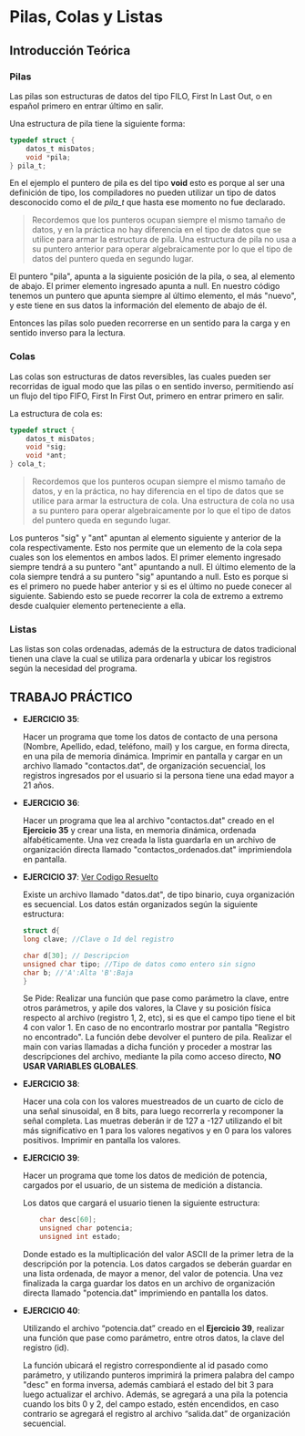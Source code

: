 # Pilas, Colas y Listas

## Introducción Teórica
### Pilas

Las pilas son estructuras de datos del tipo FILO, First In Last Out, o en español primero en entrar último en salir.

Una estructura de pila tiene la siguiente forma:

```c
typedef struct {
    datos_t misDatos;
    void *pila;
} pila_t;
```

En el ejemplo el puntero de pila es del tipo __void__ esto es porque al ser una definición de tipo, los compiladores no pueden utilizar un tipo de datos desconocido como el de *pila_t* que hasta ese momento no fue declarado.

> Recordemos que los punteros ocupan siempre el mismo tamaño de datos, y en la práctica no hay diferencia en el tipo de datos que se utilice para armar la estructura de pila. Una estructura de pila no usa a su puntero anterior para operar algebraicamente por lo que el tipo de datos del puntero queda en segundo lugar. 

El puntero "pila", apunta a la siguiente posición de la pila, o sea, al elemento de abajo. El primer elemento ingresado apunta a null.
En nuestro código tenemos un puntero que apunta siempre al último elemento, el más "nuevo", y este tiene en sus datos la información del elemento de abajo de él.

Entonces las pilas solo pueden recorrerse en un sentido para la carga y en sentido inverso para la lectura.

### Colas

Las colas son estructuras de datos reversibles, las cuales pueden ser recorridas de igual modo que las pilas o en sentido inverso, permitiendo así un flujo del tipo FIFO, First In First Out, primero en entrar primero en salir.

La estructura de cola es:

```c
typedef struct {
    datos_t misDatos;
    void *sig;
    void *ant;
} cola_t;
```
> Recordemos que los punteros ocupan siempre el mismo tamaño de datos, y en la práctica, no hay diferencia en el tipo de datos que se utilice para armar la estructura de cola. Una estructura de cola no usa a su puntero para operar algebraicamente por lo que el tipo de datos del puntero queda en segundo lugar. 

Los punteros "sig" y "ant" apuntan al elemento siguiente y anterior de la cola respectivamente. Esto nos permite que un elemento de la cola sepa cuales son los elementos en ambos lados. El primer elemento ingresado siempre tendrá a su puntero "ant" apuntando a null. El último elemento de la cola siempre tendrá a su puntero "sig" apuntando a null. Esto es porque si es el primero no puede haber anterior y si es el último no puede conecer al siguiente. 
Sabiendo esto se puede recorrer la cola de extremo a extremo desde cualquier elemento perteneciente a ella.

### Listas

Las listas son colas ordenadas, además de la estructura de datos tradicional tienen una clave la cual se utiliza para ordenarla y ubicar los registros según la necesidad del programa. 

## TRABAJO PRÁCTICO

- __EJERCICIO 35__: 

    Hacer un programa que tome los datos de contacto de una persona (Nombre, Apellido, edad, teléfono, mail) y los cargue, en forma directa, en una pila de memoria dinámica. Imprimir en pantalla y cargar en un archivo llamado "contactos.dat", de organización secuencial, los registros ingresados por el usuario si la persona tiene una edad mayor a 21 años.

- __EJERCICIO 36__:

    Hacer un programa que lea al archivo "contactos.dat" creado en el __Ejercicio 35__ y crear una lista, en memoria dinámica, ordenada alfabéticamente. Una vez creada la lista guardarla en un archivo de organización directa llamado "contactos_ordenados.dat" imprimiendola en pantalla.

- __EJERCICIO 37__: [Ver Codigo Resuelto]([https://github.com/DamRCorba/Informatica2/tree/master/Clase13/Ejemplo/Ejercicio37.c])

    Existe un archivo llamado "datos.dat", de tipo binario, cuya organización es secuencial. Los datos están organizados según la siguiente estructura:   
                                                                                 
    ```c
    struct d{                                                                                            
    long clave; //Clave o Id del registro
    
    char d[30]; // Descripcion                                                                                          
    unsigned char tipo; //Tipo de datos como entero sin signo                                                                                                                                            
    char b; //'A':Alta 'B':Baja                                                                                                                                                                          
    }
    ```
                            
    Se Pide:
    Realizar una funciún que pase como parámetro la clave, entre otros parámetros, y apile dos valores, la Clave y su posición física respecto 
    al archivo (registro 1, 2, etc), si es que el campo tipo tiene el bit 4 con valor 1. En caso de no encontrarlo mostrar por pantalla "Registro no encontrado".
    La función debe devolver el puntero de pila.
    Realizar el main con varias llamadas a dicha función y proceder a mostrar las descripciones del archivo, mediante la pila como acceso directo, __NO USAR VARIABLES GLOBALES__.             
- __EJERCICIO 38__:

    Hacer una cola con los valores muestreados de un cuarto de ciclo de una señal sinusoidal, en 8 bits, para luego recorrerla y recomponer la señal completa. Las muetras deberán ir de 127 a -127 utilizando el bit más significativo en 1 para los valores negativos y en 0 para los valores positivos. Imprimir en pantalla los valores.
- __EJERCICIO 39__:

    Hacer un programa que tome los datos de medición de potencia, cargados por el usuario, de un sistema de medición a distancia.

    Los datos que cargará el usuario tienen la siguiente estructura:
    ```c
        char desc[60];
        unsigned char potencia;
        unsigned int estado;
    ```
    Donde estado es la multiplicación del valor ASCII de la primer letra de la descripción por la potencia. 
    Los datos cargados se deberán guardar en una lista ordenada, de mayor a menor, del valor de potencia. Una vez finalizada la carga guardar los datos en un archivo de organización directa llamado "potencia.dat" imprimiendo en pantalla los datos.
   
- __EJERCICIO 40__:

     Utilizando el archivo “potencia.dat” creado en el __Ejercicio 39__, realizar una función que pase como parámetro, entre otros datos, la clave del registro (id). 
     
     La función ubicará el registro correspondiente al id pasado como parámetro, y utilizando punteros imprimirá la primera palabra del campo "desc" en forma inversa, además cambiará el estado del bit 3 para luego actualizar el archivo. Además, se agregará a una pila la potencia cuando los bits 0 y 2, del campo estado, estén encendidos, en caso contrario se agregará el registro al archivo “salida.dat” de organización secuencial.
